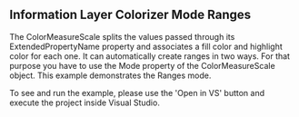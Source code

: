 ## Information Layer Colorizer Mode Ranges
The ColorMeasureScale splits the values passed through its ExtendedPropertyName property and associates a fill color and highlight color for each one. It can automatically create ranges in two ways. For that purpose you have to use the Mode property of the ColorMeasureScale object. This example demonstrates the Ranges mode.

To see and run the example, please use the 'Open in VS' button and execute the project inside Visual Studio.

[//]: <keywords:MapShapeReader, ShapeFillCollection, RangeCollection, ColorMeasureScale, ExtendedPropertyName> 